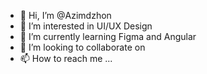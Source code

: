 - 👋 Hi, I’m @Azimdzhon
- 👀 I’m interested in UI/UX Design
- 🌱 I’m currently learning Figma and Angular
- 💞️ I’m looking to collaborate on 
- 📫 How to reach me ...

<!---
Azimdzhon/Azimdzhon is a ✨ special ✨ repository because its `README.md` (this file) appears on your GitHub profile.
You can click the Preview link to take a look at your changes.
--->
